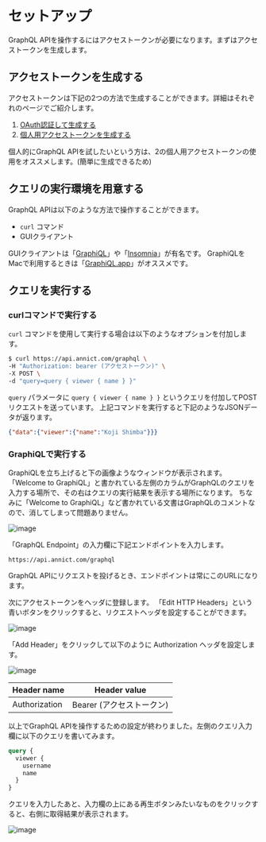 # セットアップ

GraphQL APIを操作するにはアクセストークンが必要になります。まずはアクセストークンを生成します。


## アクセストークンを生成する

アクセストークンは下記の2つの方法で生成することができます。詳細はそれぞれのページでご紹介します。

1. [OAuth認証して生成する](/graphql-api/oauth/)
2. [個人用アクセストークンを生成する](/graphql-api/personal-access-token/)

個人的にGraphQL APIを試したいという方は、2の個人用アクセストークンの使用をオススメします。(簡単に生成できるため)


## クエリの実行環境を用意する

GraphQL APIは以下のような方法で操作することができます。

- `curl` コマンド
- GUIクライアント

GUIクライアントは「[GraphiQL](https://github.com/graphql/graphiql)」や「[Insomnia](https://insomnia.rest/)」が有名です。
GraphiQLをMacで利用するときは「[GraphiQL.app](https://github.com/skevy/graphiql-app)」がオススメです。


## クエリを実行する

### curlコマンドで実行する

`curl` コマンドを使用して実行する場合は以下のようなオプションを付加します。

```bash
$ curl https://api.annict.com/graphql \
-H "Authorization: bearer (アクセストークン)" \
-X POST \
-d "query=query { viewer { name } }"
```

`query` パラメータに `query { viewer { name } }` というクエリを付加してPOSTリクエストを送っています。
上記コマンドを実行すると下記のようなJSONデータが返ります。

```json
{"data":{"viewer":{"name":"Koji Shimba"}}}
```


### GraphiQLで実行する

GraphiQLを立ち上げると下の画像ようなウィンドウが表示されます。
「Welcome to GraphiQL」と書かれている左側のカラムがGraphQLのクエリを入力する場所で、その右はクエリの実行結果を表示する場所になります。
ちなみに「Welcome to GraphiQL」など書かれている文書はGraphQLのコメントなので、消してしまって問題ありません。

![image](https://user-images.githubusercontent.com/56767/50376336-1e2d9e80-064f-11e9-853f-465071d29c90.png)

「GraphQL Endpoint」の入力欄に下記エンドポイントを入力します。

```
https://api.annict.com/graphql
```

GraphQL APIにリクエストを投げるとき、エンドポイントは常にこのURLになります。

次にアクセストークンをヘッダに登録します。
「Edit HTTP Headers」という青いボタンをクリックすると、リクエストヘッダを設定することができます。

![image](https://user-images.githubusercontent.com/56767/50376381-65b42a80-064f-11e9-9d3b-7acfb85d56c5.png)

「Add Header」をクリックして以下のように Authorization ヘッダを設定します。

![image](https://user-images.githubusercontent.com/56767/50376385-72388300-064f-11e9-92b6-e6662a82b004.png)

| Header name | Header value |
| --- | --- |
| Authorization | Bearer (アクセストークン) |

以上でGraphQL APIを操作するための設定が終わりました。左側のクエリ入力欄に以下のクエリを書いてみます。

```graphql
query {
  viewer {
    username
    name
  }
}
```

クエリを入力したあと、入力欄の上にある再生ボタンみたいなものをクリックすると、右側に取得結果が表示されます。

![image](https://user-images.githubusercontent.com/56767/50376405-c6436780-064f-11e9-8650-c4c77ebf8ece.png)
